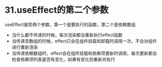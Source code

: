 # 31.useEffect的第二个参数

useEffect接受两个参数，第一个是要执行的函数，第二个是依赖数组

- 当什么都不传递的时候，每次渲染都没重新执行effect函数
- 当传递空数组的时候，effect只会在组件挂载和卸载时调用一次，不会对组件进行重新渲染
- 当传递依赖数组时，effect会在组件挂载和依赖项更新时调用，每次更新都会检查依赖项列表是否有变化，如果有变化则重新并执行